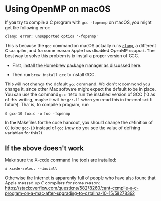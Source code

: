 # Using OpenMP on macOS

If you try to compile a C program with `gcc -fopenmp` on macOS, you might
get the following error:

```
clang: error: unsupported option '-fopenmp'
```

This is because the `gcc` command on macOS actually runs
[`clang`](https://clang.llvm.org/), a different C compiler, and for
some reason Apple has disabled OpenMP support.  The best way to solve
this problem is to install a proper version of GCC.

* First, [install the Homebrew package manager as discussed
  here](../../unix.md#homebrew).

* Then run `brew install gcc` to install GCC.

This will not change the default `gcc` command.  We don't recommend
you change it, since other Mac software might expect the default to be
in place.  You can use the command `gcc-10` to run the installed
version of GCC (10 as of this writing, maybe it will be `gcc-11` when
you read this in the cool sci-fi future).  That is, to compile a
program, run:

```
$ gcc-10 foo.c -o foo -fopenmp
```

In the Makefiles for the code handout, you should change the
definition of `CC` to be `gcc-10` instead of `gcc` (*now* do you see
the value of defining variables for this?).

## If the above doesn't work

Make sure the X-code command line tools are installed:

```
$ xcode-select --install
```

Otherwise the Internet is apparently full of people who have also
found that Apple messed up C compilers for some reason:
https://stackoverflow.com/questions/58278260/cant-compile-a-c-program-on-a-mac-after-upgrading-to-catalina-10-15/58278392
